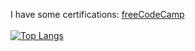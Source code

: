I have some certifications: [freeCodeCamp](https://www.freecodecamp.org/JeremiasRy) <br/><br/>
[![Top Langs](https://github-readme-stats.vercel.app/api/top-langs/?username=jeremiasry)](https://github.com/anuraghazra/github-readme-stats)

